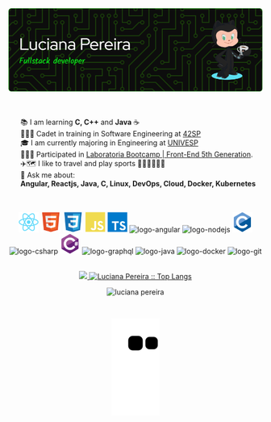 
 <div align="center">
    <img src="https://github.com/luciana-pereira/luciana-pereira/blob/master/github-header-image%20(5).png?raw=true" />
</div><br><br>

<!--<img align="right" alt="black-woman-with-laptop" src= "https://media.istockphoto.com/vectors/young-black-woman-with-laptop-sitting-in-chair-bag-vector-id1266949327?k=20&m=1266949327&s=170667a&w=0&h=NwowNt7l3FmAYfQpH5KmA1eBKKf0fJds8SgKgYF8L8E=" height = 240 width = 370/> -->

<!-- LIST-ACTIVITIES:START -->
<div>
  <div>
    <ul style="list-style-type: none">
      <li>📚 I am learning <b>C, C++</b> and <b>Java</b> ☕️</li>
      <li>👩🏽‍🚀 Cadet in training in Software Engineering at <a href="https://www.42sp.org.br" target="_blank">42SP</a ></li>
      <li>🎓 I am currently majoring in Engineering at <a href="https://univesp.br/" target="_blank">UNIVESP</a ></li>
      <li>👩🏾‍💻 Participated in <a href="https://selecao.laboratoria.la" target="_blank">Laboratoria Bootcamp | Front-End 5th Generation</a >.</li>
      <li>✈️​🗺️​ I like to travel and play sports ⛹🏽‍♀️​🤾🏽‍♀️​</li>
      <li>💬 Ask me about:</li>
      <li><b>Angular, Reactjs, Java, C, Linux, DevOps, Cloud, Docker, Kubernetes</b></p></li>
    </ul>
  </div>
  </br></br>
   <div align="center">
     <img  alt="logo-react" height="40" width="40" src="https://raw.githubusercontent.com/devicons/devicon/master/icons/react/react-original.svg" />
     <img  alt="logo-HTML" height="40" width="40" src="https://raw.githubusercontent.com/devicons/devicon/master/icons/html5/html5-original.svg" />
     <img  alt="logo-CSS3" height="40" width="40" src="https://raw.githubusercontent.com/devicons/devicon/master/icons/css3/css3-original.svg" />
     <img  alt="logo-javascript" height="40" width="40" src="https://raw.githubusercontent.com/devicons/devicon/master/icons/javascript/javascript-plain.svg" />
     <img  alt="logo-javascript" height="40" width="40" src="https://raw.githubusercontent.com/devicons/devicon/master/icons/typescript/typescript-plain.svg" />
     <img  alt="logo-angular" height="40" width="40" src="https://www.vectorlogo.zone/logos/angular/angular-icon.svg" />
     <img  alt="logo-nodejs" height="40" width="40" src="https://www.vectorlogo.zone/logos/nodejs/nodejs-icon.svg" />
     <img  alt="logo-csharp" height="40" width="40" src="https://raw.githubusercontent.com/devicons/devicon/master/icons/c/c-original.svg" />
     <img  alt="logo-csharp" height="40" width="40" src="https://cdn.jsdelivr.net/npm/simple-icons@3.0.1/icons/cplusplus.svg" />
     <img  alt="logo-csharp" height="40" width="40" src="https://raw.githubusercontent.com/devicons/devicon/master/icons/csharp/csharp-original.svg" />
     <img  alt="logo-graphql" height="40" width="40" src="https://www.vectorlogo.zone/logos/graphql/graphql-icon.svg" />
     <img  alt="logo-java" height="40" width="40" src="https://www.vectorlogo.zone/logos/java/java-icon.svg" />
     <img  alt="logo-docker" height="55" width="40" src="https://www.vectorlogo.zone/logos/docker/docker-icon.svg" />
     <img  alt="logo-git" height="40" width="40" src="https://www.vectorlogo.zone/logos/git-scm/git-scm-icon.svg" />
   </div>
</div>
</
br>
</br>
 <!--LIST-ACTIVITIES:END -->

 <p align="center">
  <!--     <img src="https://badge42.vercel.app/api/v2/cl155llci000609lcgznhbohw/stats?cursusId=21&coalitionId=undefined" align="center"/>-->
 </p>

<div align="center">
    <a href="https://github.com/luciana-pereira">
      <img height="215em" src=https://github-readme-stats.vercel.app/api?username=luciana-pereira&count_private=true&include_all_commits=true&show_icons=true&theme=radical>
      <img src="https://github-readme-stats.vercel.app/api/top-langs/?username=luciana-pereira&show_icons=true&include_all_commits=true&langs_count=20&theme=radical&layout=compact" alt="Luciana        Pereira :: Top Langs" />
    </a>
</div>
<!--       <img height="180em" src=https://github-readme-stats.vercel.app/api/top-langs/?username=luciana-pereira&show_icons=true&theme=radical&layout=compact> -->
 
<p align="center">
  <img src="http://github-readme-streak-stats.herokuapp.com?user=luciana-pereira&theme=radical" alt="luciana pereira" />
</p><br>
 
 <p align="center">
  <img align="center" alt="snacker" src="https://github.com/luciana-pereira/luciana-pereira/blob/output/github-contribution-grid-snake.svg" />
</p><br>
